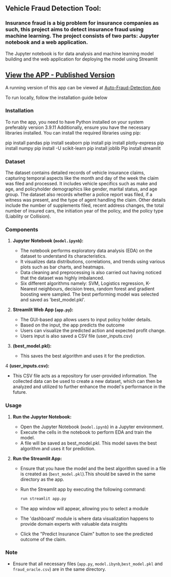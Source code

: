 ## Vehicle Fraud Detection Tool: 
### Insurance fraud is a big problem for insurance companies as such, this project aims to detect insurance fraud using machine learning. The project consists of two parts: Jupyter notebook and a web application.
The Jupyter notebook is for data analysis and machine learning model building and the web application for deploying the model using Streamlit

## [View the APP - Published Version](https://auto-fraud-detection-cetm46-bi55iw.streamlit.app)
A running version of this app can be viewed at
[Auto-Fraud-Detection App](https://auto-fraud-detection-cetm46-bi55iw.streamlit.app)


To run locally, follow the installation guide below


### Installation

To run the app, you need to have Python installed on your system preferably version 3.9.11 
Additionally, ensure you have the necessary libraries installed. 
You can install the required libraries using pip:


pip install pandas 
pip install seaborn
pip install 
pip install plotly-express 
pip install numpy
pip install -U scikit-learn
pip install joblib
Pip install streamlit


### Dataset

The dataset contains detailed records of vehicle insurance claims, capturing temporal aspects like the month and day of the week the claim was filed and processed. It includes vehicle specifics such as make and age, and policyholder demographics like gender, marital status, and age group. The dataset also records whether a police report was filed, if a witness was present, and the type of agent handling the claim. Other details include the number of supplements filed, recent address changes, the total number of insured cars, the initiation year of the policy, and the policy type (Liability or Collision). 

### Components


1. **Jupyter Notebook (`model.ipynb`):**
   - The notebook performs exploratory data analysis (EDA) on the dataset to understand its characteristics.
   - It visualizes data distributions, correlations, and trends using various plots such as bar charts, and heatmaps.
   - Data cleaning and preprocessing is also carried out having noticed that the dataset was highly imbalanced.
   - Six different algorithms namely: SVM, Logistics regression, K-Nearest neighbours, decision trees, random forest and gradient boosting were sampled. The best performing model was selected and saved as 'best_model.pkl'. 
   

2. **Streamlit Web App (`app.py`):**
   - The GUI-based app allows users to input policy holder details.
   - Based on the input, the app predicts the outcome
   - Users can visualize the predicted action and expected profit change.
   - Users input is also saved a CSV file (user_inputs.csv)

3. **(best_model.pkl):**
   - This saves the best algorithm and uses it for the prediction.

4 **(user_inputs.csv):**
   - This CSV file acts as a repository for user-provided information. The collected data can be used to create a new dataset, which can then be analyzed and utilized to further enhance the model's performance in the future.


### Usage

1. **Run the Jupyter Notebook:**
   - Open the Jupyter Notebook (`model.ipynb`) in a Jupyter environment.
   - Execute the cells in the notebook to perform EDA and train the model.
   - A file will be saved as best_model.pkl. This model saves the best algorithm and uses it for prediction.

2. **Run the Streamlit App:**
   - Ensure that you have the model and the best algorithm saved in a file is created as (`best_model.pkl`).This should be saved in the same directory as the app.

   - Run the Streamlit app by executing the following command:
     ```bash
     run streamlit app.py
     ```
   - The app window will appear, allowing you to select a module
   - The 'dashboard' module is where data visualization happens to provide domain experts with valuable data insights
   - Click the "Predict Insurance Claim" button to see the predicted outcome of the claim.
   

### Note

- Ensure that all necessary files (`app.py`, `model.ibynb`,`best_model.pkl` and  `fraud_oracle.csv`) are in the same directory.


